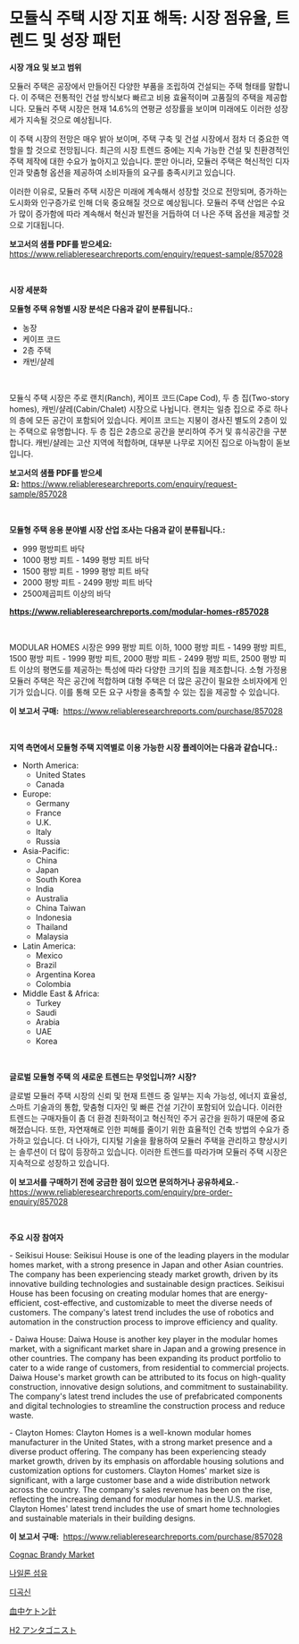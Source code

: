 <p><h1>모듈식 주택 시장 지표 해독: 시장 점유율, 트렌드 및 성장 패턴</h1></p><p><strong>시장 개요 및 보고 범위</strong></p>
<p><p>모듈러 주택은 공장에서 만들어진 다양한 부품을 조립하여 건설되는 주택 형태를 말합니다. 이 주택은 전통적인 건설 방식보다 빠르고 비용 효율적이며 고품질의 주택을 제공합니다. 모듈러 주택 시장은 현재 14.6%의 연평균 성장률을 보이며 미래에도 이러한 성장세가 지속될 것으로 예상됩니다.</p><p>이 주택 시장의 전망은 매우 밝아 보이며, 주택 구축 및 건설 시장에서 점차 더 중요한 역할을 할 것으로 전망됩니다. 최근의 시장 트렌드 중에는 지속 가능한 건설 및 친환경적인 주택 제작에 대한 수요가 높아지고 있습니다. 뿐만 아니라, 모듈러 주택은 혁신적인 디자인과 맞춤형 옵션을 제공하여 소비자들의 요구를 충족시키고 있습니다.</p><p>이러한 이유로, 모듈러 주택 시장은 미래에 계속해서 성장할 것으로 전망되며, 증가하는 도시화와 인구증가로 인해 더욱 중요해질 것으로 예상됩니다. 모듈러 주택 산업은 수요가 많이 증가함에 따라 계속해서 혁신과 발전을 거듭하여 더 나은 주택 옵션을 제공할 것으로 기대됩니다.</p></p>
<p><strong>보고서의 샘플 PDF를 받으세요:</strong> <a href="https://www.reliableresearchreports.com/enquiry/request-sample/857028">https://www.reliableresearchreports.com/enquiry/request-sample/857028</a></p>
<p>&nbsp;</p>
<p><strong>시장 세분화</strong></p>
<p><strong>모듈형 주택 유형별 시장 분석은 다음과 같이 분류됩니다.:</strong></p>
<p><ul><li>농장</li><li>케이프 코드</li><li>2층 주택</li><li>캐빈/샬레</li></ul></p>
<p>&nbsp;</p>
<p><p>모듈식 주택 시장은 주로 랜치(Ranch), 케이프 코드(Cape Cod), 두 층 집(Two-story homes), 캐빈/샬레(Cabin/Chalet) 시장으로 나뉩니다. 랜치는 일층 집으로 주로 하나의 층에 모든 공간이 포함되어 있습니다. 케이프 코드는 지붕이 경사진 별도의 2층이 있는 주택으로 유명합니다. 두 층 집은 2층으로 공간을 분리하여 주거 및 휴식공간을 구분합니다. 캐빈/샬레는 고산 지역에 적합하며, 대부분 나무로 지어진 집으로 아늑함이 돋보입니다.</p></p>
<p><strong>보고서의 샘플 PDF를 받으세요:</strong>&nbsp;<a href="https://www.reliableresearchreports.com/enquiry/request-sample/857028">https://www.reliableresearchreports.com/enquiry/request-sample/857028</a></p>
<p>&nbsp;</p>
<p><strong> 모듈형 주택 응용 분야별 시장 산업 조사는 다음과 같이 분류됩니다.:</strong></p>
<p><ul><li>999 평방피트 바닥</li><li>1000 평방 피트 - 1499 평방 피트 바닥</li><li>1500 평방 피트 - 1999 평방 피트 바닥</li><li>2000 평방 피트 - 2499 평방 피트 바닥</li><li>2500제곱피트 이상의 바닥</li></ul></p>
<p><strong><a href="https://www.reliableresearchreports.com/modular-homes-r857028">https://www.reliableresearchreports.com/modular-homes-r857028</a></strong></p>
<p>&nbsp;</p>
<p><p>MODULAR HOMES 시장은 999 평방 피트 이하, 1000 평방 피트 - 1499 평방 피트, 1500 평방 피트 - 1999 평방 피트, 2000 평방 피트 - 2499 평방 피트, 2500 평방 피트 이상의 평면도를 제공하는 특성에 따라 다양한 크기의 집을 제조합니다. 소형 가정용 모듈러 주택은 작은 공간에 적합하며 대형 주택은 더 많은 공간이 필요한 소비자에게 인기가 있습니다. 이를 통해 모든 요구 사항을 충족할 수 있는 집을 제공할 수 있습니다.</p></p>
<p><strong>이 보고서 구매:</strong>&nbsp; <a href="https://www.reliableresearchreports.com/purchase/857028">https://www.reliableresearchreports.com/purchase/857028</a></p>
<p>&nbsp;</p>
<p><strong>지역 측면에서 모듈형 주택 지역별로 이용 가능한 시장 플레이어는 다음과 같습니다.:</strong></p>
<p><ul>
    <li>
        North America:
        <ul>
            <li>United States</li>
            <li>Canada</li>
        </ul>
    </li>
    <li>
        Europe:
        <ul>
            <li>Germany</li>
            <li>France</li>
            <li>U.K.</li>
            <li>Italy</li>
            <li>Russia</li>
        </ul>
    </li>
    <li>
        Asia-Pacific:
        <ul>
            <li>China</li>
            <li>Japan</li>
            <li>South Korea</li>
            <li>India</li>
            <li>Australia</li>
            <li>China Taiwan</li>
            <li>Indonesia</li>
            <li>Thailand</li>
            <li>Malaysia</li>
        </ul>
    </li>
    <li>
        Latin America:
        <ul>
            <li>Mexico</li>
            <li>Brazil</li>
            <li>Argentina Korea</li>
            <li>Colombia</li>
        </ul>
    </li>
    <li>
        Middle East & Africa:
        <ul>
            <li>Turkey</li>
            <li>Saudi</li>
            <li>Arabia</li>
            <li>UAE</li>
            <li>Korea</li>
        </ul>
    </li>
    </ul></p>
<p>&nbsp;</p>
<p><strong>글로벌 모듈형 주택 의 새로운 트렌드는 무엇입니까? 시장?</strong></p>
<p><p>글로벌 모듈러 주택 시장의 신뢰 및 현재 트렌드 중 일부는 지속 가능성, 에너지 효율성, 스마트 기술과의 통합, 맞춤형 디자인 및 빠른 건설 기간이 포함되어 있습니다. 이러한 트렌드는 구매자들이 좀 더 환경 친화적이고 혁신적인 주거 공간을 원하기 때문에 중요해졌습니다. 또한, 자연재해로 인한 피해를 줄이기 위한 효율적인 건축 방법의 수요가 증가하고 있습니다. 더 나아가, 디지털 기술을 활용하여 모듈러 주택을 관리하고 향상시키는 솔루션이 더 많이 등장하고 있습니다. 이러한 트렌드를 따라가며 모듈러 주택 시장은 지속적으로 성장하고 있습니다.</p></p>
<p><strong>이 보고서를 구매하기 전에 궁금한 점이 있으면 문의하거나 공유하세요.</strong>- <a href="https://www.reliableresearchreports.com/enquiry/pre-order-enquiry/857028">https://www.reliableresearchreports.com/enquiry/pre-order-enquiry/857028</a></p>
<p>&nbsp;</p>
<p><strong>주요 시장 참여자</strong></p>
<p><p>- Seikisui House: Seikisui House is one of the leading players in the modular homes market, with a strong presence in Japan and other Asian countries. The company has been experiencing steady market growth, driven by its innovative building technologies and sustainable design practices. Seikisui House has been focusing on creating modular homes that are energy-efficient, cost-effective, and customizable to meet the diverse needs of customers. The company's latest trend includes the use of robotics and automation in the construction process to improve efficiency and quality.</p><p>- Daiwa House: Daiwa House is another key player in the modular homes market, with a significant market share in Japan and a growing presence in other countries. The company has been expanding its product portfolio to cater to a wide range of customers, from residential to commercial projects. Daiwa House's market growth can be attributed to its focus on high-quality construction, innovative design solutions, and commitment to sustainability. The company's latest trend includes the use of prefabricated components and digital technologies to streamline the construction process and reduce waste.</p><p>- Clayton Homes: Clayton Homes is a well-known modular homes manufacturer in the United States, with a strong market presence and a diverse product offering. The company has been experiencing steady market growth, driven by its emphasis on affordable housing solutions and customization options for customers. Clayton Homes' market size is significant, with a large customer base and a wide distribution network across the country. The company's sales revenue has been on the rise, reflecting the increasing demand for modular homes in the U.S. market. Clayton Homes' latest trend includes the use of smart home technologies and sustainable materials in their building designs.</p></p>
<p><strong>이 보고서 구매:</strong>&nbsp;&nbsp;<a href="https://www.reliableresearchreports.com/purchase/857028">https://www.reliableresearchreports.com/purchase/857028</a></p>
<p><p><a href="https://github.com/lylyparadise/Market-Research-Report-List-2/blob/main/cognac-brandy-market.md">Cognac Brandy Market</a></p><p><a href="https://medium.com/@sillysally687568/%EB%82%98%EC%9D%BC%EB%A1%A0-%EC%84%AC%EC%9C%A0-%EC%8B%9C%EC%9E%A5-%EB%A9%94%ED%8A%B8%EB%A6%AD%EC%8A%A4%EC%9D%98-%ED%95%B4%EC%84%9D-%EC%8B%9C%EC%9E%A5-%EC%A0%90%EC%9C%A0%EC%9C%A8-%ED%8A%B8%EB%A0%8C%EB%93%9C-%EB%B0%8F-%EC%84%B1%EC%9E%A5-%ED%8C%A8%ED%84%B4-30c12481ab73">나일론 섬유</a></p><p><a href="https://github.com/Penelolack456456/Market-Research-Report-List-1/blob/main/352558417005.md">디곡신</a></p><p><a href="https://github.com/xnljig2898992/Market-Research-Report-List-1/blob/main/479431218470.md">血中ケトン計</a></p><p><a href="https://medium.com/@stephengrant2015/h2%E6%8B%AE%E6%8A%97%E8%96%AC%E5%B8%82%E5%A0%B4-%E7%AB%B6%E4%BA%89%E5%88%86%E6%9E%90-%E5%B8%82%E5%A0%B4%E5%8B%95%E5%90%91-2031%E5%B9%B4%E3%81%BE%E3%81%A7%E3%81%AE%E4%BA%88%E6%B8%AC-aafc27703236">H2 アンタゴニスト</a></p></p>